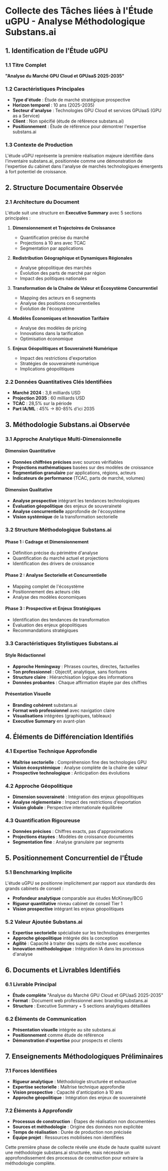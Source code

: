 # Collecte des Tâches liées à l'Étude uGPU - Analyse Méthodologique Substans.ai

## 1. Identification de l'Étude uGPU

### 1.1 Titre Complet
**"Analyse du Marché GPU Cloud et GPUaaS 2025-2035"**

### 1.2 Caractéristiques Principales
- **Type d'étude** : Étude de marché stratégique prospective
- **Horizon temporel** : 10 ans (2025-2035)
- **Secteur d'analyse** : Technologies GPU Cloud et services GPUaaS (GPU as a Service)
- **Client** : Non spécifié (étude de référence substans.ai)
- **Positionnement** : Étude de référence pour démontrer l'expertise substans.ai

### 1.3 Contexte de Production
L'étude uGPU représente la première réalisation majeure identifiée dans l'inventaire substans.ai, positionnée comme une démonstration de l'expertise du cabinet dans l'analyse de marchés technologiques émergents à fort potentiel de croissance.

## 2. Structure Documentaire Observée

### 2.1 Architecture du Document
L'étude suit une structure en **Executive Summary** avec 5 sections principales :

1. **Dimensionnement et Trajectoires de Croissance**
   - Quantification précise du marché
   - Projections à 10 ans avec TCAC
   - Segmentation par applications

2. **Redistribution Géographique et Dynamiques Régionales**
   - Analyse géopolitique des marchés
   - Évolution des parts de marché par région
   - Impact des politiques nationales

3. **Transformation de la Chaîne de Valeur et Écosystème Concurrentiel**
   - Mapping des acteurs en 6 segments
   - Analyse des positions concurrentielles
   - Évolution de l'écosystème

4. **Modèles Économiques et Innovation Tarifaire**
   - Analyse des modèles de pricing
   - Innovations dans la tarification
   - Optimisation économique

5. **Enjeux Géopolitiques et Souveraineté Numérique**
   - Impact des restrictions d'exportation
   - Stratégies de souveraineté numérique
   - Implications géopolitiques

### 2.2 Données Quantitatives Clés Identifiées
- **Marché 2024** : 3,8 milliards USD
- **Projection 2035** : 60 milliards USD
- **TCAC** : 28,5% sur la période
- **Part IA/ML** : 45% → 80-85% d'ici 2035

## 3. Méthodologie Substans.ai Observée

### 3.1 Approche Analytique Multi-Dimensionnelle

#### Dimension Quantitative
- **Données chiffrées précises** avec sources vérifiables
- **Projections mathématiques** basées sur des modèles de croissance
- **Segmentation granulaire** par applications, régions, acteurs
- **Indicateurs de performance** (TCAC, parts de marché, volumes)

#### Dimension Qualitative
- **Analyse prospective** intégrant les tendances technologiques
- **Évaluation géopolitique** des enjeux de souveraineté
- **Analyse concurrentielle** approfondie de l'écosystème
- **Vision systémique** de la transformation sectorielle

### 3.2 Structure Méthodologique Substans.ai

#### Phase 1 : Cadrage et Dimensionnement
- Définition précise du périmètre d'analyse
- Quantification du marché actuel et projections
- Identification des drivers de croissance

#### Phase 2 : Analyse Sectorielle et Concurrentielle
- Mapping complet de l'écosystème
- Positionnement des acteurs clés
- Analyse des modèles économiques

#### Phase 3 : Prospective et Enjeux Stratégiques
- Identification des tendances de transformation
- Évaluation des enjeux géopolitiques
- Recommandations stratégiques

### 3.3 Caractéristiques Stylistiques Substans.ai

#### Style Rédactionnel
- **Approche Hemingway** : Phrases courtes, directes, factuelles
- **Ton professionnel** : Objectif, analytique, sans fioritures
- **Structure claire** : Hiérarchisation logique des informations
- **Données probantes** : Chaque affirmation étayée par des chiffres

#### Présentation Visuelle
- **Branding cohérent** substans.ai
- **Format web professionnel** avec navigation claire
- **Visualisations** intégrées (graphiques, tableaux)
- **Executive Summary** en avant-plan

## 4. Éléments de Différenciation Identifiés

### 4.1 Expertise Technique Approfondie
- **Maîtrise sectorielle** : Compréhension fine des technologies GPU
- **Vision écosystémique** : Analyse complète de la chaîne de valeur
- **Prospective technologique** : Anticipation des évolutions

### 4.2 Approche Géopolitique
- **Dimension souveraineté** : Intégration des enjeux géopolitiques
- **Analyse réglementaire** : Impact des restrictions d'exportation
- **Vision globale** : Perspective internationale équilibrée

### 4.3 Quantification Rigoureuse
- **Données précises** : Chiffres exacts, pas d'approximations
- **Projections étayées** : Modèles de croissance documentés
- **Segmentation fine** : Analyse granulaire par segments

## 5. Positionnement Concurrentiel de l'Étude

### 5.1 Benchmarking Implicite
L'étude uGPU se positionne implicitement par rapport aux standards des grands cabinets de conseil :
- **Profondeur analytique** comparable aux études McKinsey/BCG
- **Rigueur quantitative** niveau cabinet de conseil Tier 1
- **Vision prospective** intégrant les enjeux géopolitiques

### 5.2 Valeur Ajoutée Substans.ai
- **Expertise sectorielle** spécialisée sur les technologies émergentes
- **Approche géopolitique** intégrée dès la conception
- **Agilité** : Capacité à traiter des sujets de niche avec excellence
- **Innovation méthodologique** : Intégration IA dans les processus d'analyse

## 6. Documents et Livrables Identifiés

### 6.1 Livrable Principal
- **Étude complète** "Analyse du Marché GPU Cloud et GPUaaS 2025-2035"
- **Format** : Document web professionnel avec branding substans.ai
- **Structure** : Executive Summary + 5 sections analytiques détaillées

### 6.2 Éléments de Communication
- **Présentation visuelle** intégrée au site substans.ai
- **Positionnement** comme étude de référence
- **Démonstration d'expertise** pour prospects et clients

## 7. Enseignements Méthodologiques Préliminaires

### 7.1 Forces Identifiées
- **Rigueur analytique** : Méthodologie structurée et exhaustive
- **Expertise sectorielle** : Maîtrise technique approfondie
- **Vision prospective** : Capacité d'anticipation à 10 ans
- **Approche géopolitique** : Intégration des enjeux de souveraineté

### 7.2 Éléments à Approfondir
- **Processus de construction** : Étapes de réalisation non documentées
- **Sources et méthodologie** : Origine des données non explicitée
- **Temps de réalisation** : Durée de production non précisée
- **Équipe projet** : Ressources mobilisées non identifiées

Cette première phase de collecte révèle une étude de haute qualité suivant une méthodologie substans.ai structurée, mais nécessite un approfondissement des processus de construction pour extraire la méthodologie complète.

